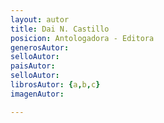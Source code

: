 ```yaml
---
layout: autor
title: Dai N. Castillo
posicion: Antologadora - Editora
generosAutor: 
selloAutor:
paisAutor:
selloAutor:
librosAutor: {a,b,c}
imagenAutor:

---
```


